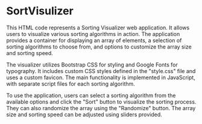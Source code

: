 # SortVisulizer
This HTML code represents a Sorting Visualizer web application. It allows users to visualize various sorting algorithms in action. The application provides a container for displaying an array of elements, a selection of sorting algorithms to choose from, and options to customize the array size and sorting speed.

The visualizer utilizes Bootstrap CSS for styling and Google Fonts for typography. It includes custom CSS styles defined in the "style.css" file and uses a custom favicon. The main functionality is implemented in JavaScript, with separate script files for each sorting algorithm.

To use the application, users can select a sorting algorithm from the available options and click the "Sort" button to visualize the sorting process. They can also randomize the array using the "Randomize" button. The array size and sorting speed can be adjusted using sliders provided.
